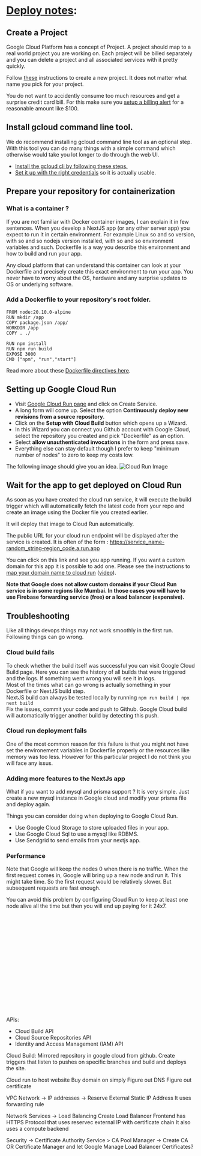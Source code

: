 # [Deploy notes](https://www.frontendeng.dev/blog/6-deploying-nextjs-app-on-cloud-run-ci-cd):

## Create a Project
Google Cloud Platform has a concept of Project. A project should map to a real world project you are working on. Each project will be billed separately and you can delete a project and all associated services with it pretty quickly.

Follow [these](https://cloud.google.com/resource-manager/docs/creating-managing-projects) instructions to create a new project. It does not matter what name you pick for your project.

You do not want to accidently consume too much resources and get a surprise credit card bill. For this make sure you [setup a billing alert](https://cloud.google.com/billing/docs/how-to/budgets#add-new-budget) for a reasonable amount like $100.

## Install gcloud command line tool.
We do recommend installing gcloud command line tool as an optional step. With this tool you can do many things with a simple command which otherwise would take you lot longer to do through the web UI.
- [Install the gcloud cli by following these steps.](https://cloud.google.com/sdk/docs/install)
- [Set it up with the right credentials](https://cloud.google.com/sdk/docs/initializing#initialize_the) so it is actually usable.


## Prepare your repository for containerization
### What is a container ?
If you are not familiar with Docker container images, I can explain it in few sentences. When you develop a NextJS app (or any other server app) you expect to run it in certain environment. For example Linux so and so version, with so and so nodejs version installed, with so and so environment variables and such. Dockerfile is a way you describe this environment and how to build and run your app.

Any cloud platform that can understand this container can look at your Dockerfile and precisely create this exact environment to run your app. You never have to worry about the OS, hardware and any surprise updates to OS or underlying software.

### Add a Dockerfile to your repository's root folder.
```docker
FROM node:20.10.0-alpine
RUN mkdir /app
COPY package.json /app/
WORKDIR /app
COPY . ./

RUN npm install
RUN npm run build
EXPOSE 3000
CMD ["npm", "run","start"]
```
Read more about these [Dockerfile directives here](https://docs.docker.com/engine/reference/builder/).


## Setting up Google Cloud Run
- Visit [Google Cloud Run page](https://console.cloud.google.com/run) and click on Create Service.
- A long form will come up. Select the option **Continuously deploy new revisions from a source repository**.
- Click on the **Setup with Cloud Build** button which opens up a Wizard.
- In this Wizard you can connect you Github account with Google Cloud, select the repository you created and pick "Dockerfile" as an option.
- Select **allow unauthenticated invocations** in the form and press save.
- Everything else can stay default though I prefer to keep "minimum number of nodes" to zero to keep my costs low.

The following image should give you an idea.
![Cloud Run Image](images/cloudrun.png)

## Wait for the app to get deployed on Cloud Run

As soon as you have created the cloud run service, it will execute the build trigger which will automatically fetch the latest code from your repo and create an image using the Docker file you created earlier.

It will deploy that image to Cloud Run automatically.

The public URL for your cloud run endpoint will be displayed after the service is created. It is often of the form : https://service_name-random_string-region_code.a.run.app

You can click on this link and see you app running. If you want a custom domain for this app it is possible to add one. Please see the instructions to [map your domain name to cloud run](https://cloud.google.com/run/docs/mapping-custom-domains) ([video](https://www.youtube.com/watch?v=lDtvpUYAFzA)).

**Note that Google does not allow custom domains if your Cloud Run service is in some regions like Mumbai. In those cases you will have to use Firebase forwarding service (free) or a load balancer (expensive).**


## Troubleshooting
Like all things devops things may not work smoothly in the first run. Following things can go wrong.

### Cloud build fails
To check whether the build itself was successful you can visit Google Cloud Build page. Here you can see the history of all builds that were triggered and the logs. If something went wrong you will see it in logs.<br>
Most of the times what can go wrong is actually something in your Dockerfile or NextJS build step. <br>
NextJS build can always be tested locally by running ```npm run build | npx next build``` <br>
Fix the issues, commit your code and push to Github. Google Cloud build will automatically trigger another build by detecting this push.


### Cloud run deployment fails
One of the most common reason for this failure is that you might not have set the environement variables in Dockerfile properly or the resources like memory was too less. However for this particular project I do not think you will face any issus.

### Adding more features to the NextJs app
What if you want to add mysql and prisma support ? It is very simple. Just create a new mysql instance in Google cloud and modify your prisma file and deploy again.

Things you can consider doing when deploying to Google Cloud Run.
- Use Google Cloud Storage to store uploaded files in your app.
- Use Google Cloud Sql to use a mysql like RDBMS.
- Use Sendgrid to send emails from your nextjs app.

### Performance
Note that Google will keep the nodes 0 when there is no traffic. When the first request comes in, Google will bring up a new node and run it. This might take time. So the first request would be relatively slower. But subsequent requests are fast enough.

You can avoid this problem by configuring Cloud Run to keep at least one node alive all the time but then you will end up paying for it 24x7.



<br><br><br><br><br><br><br><br><br><br><br><br><br><br><br><br>
APIs:
- Cloud Build API
- Cloud Source Repositories API
- Identity and Access Management (IAM) API


Cloud Build:
Mirrored repository in google cloud from github.
Create triggers that listen to pushes on specific branches and build and deploys the site.

Cloud run to host website
Buy domain on simply
Figure out DNS
Figure out certificate


VPC Network -> IP addresses -> Reserve External Static IP Address
It uses forwarding rule

Network Services -> Load Balancing Create Load Balancer
Frontend has HTTPS Protocol that uses reservec external IP with certificate chain
It also uses a compute backend


Security -> Certificate Authority Service > CA Pool Manager -> Create CA
OR
Certificate Manager and let Google Manage Load Balancer Certificates?